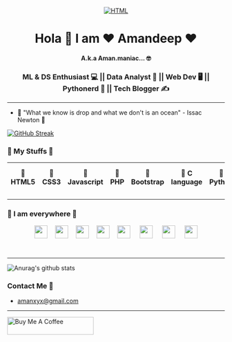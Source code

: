 <p align="center">
<a  href="" target="_blank"><img src="https://i.ibb.co/Lrgk4wh/Ability-is-limitless-1.png" alt="HTML" style="height: auto !important;width: auto !important;" ></a>
</p>

<h1 align="center"> Hola 🙏 I am ❤️ Amandeep ❤️ </h1>
<h4 align="center">A.k.a Aman.maniac... 🤓 </h4>
<h3 align="center"> ML & DS Enthusiast 💻 || Data Analyst 📝 || Web Dev 🖥️ || Pythonerd 🐍 || Tech Blogger ✍️ </h3>

<hr>

- 💬 "What we know is drop and what we don't is an ocean" - Issac Newton 💬 


[![GitHub Streak](https://github-readme-streak-stats.herokuapp.com/?user=amandp13&theme=dark)](https://github.com/DenverCoder1/github-readme-streak-stats)


### 🚩 My Stuffs 🚩

| 🤞 HTML5 | 🤞 CSS3 | 🤞 Javascript | 🤞 PHP | 🤞 Bootstrap | 🤞 C language | 🤞 Python | 🤞 Flutter | 🤞 Open source | 🤞 MYSql | 🤞 Poetry |
| :---------: | :---------: | :---------: | :---------: | :---------: | :---------: | :---------: | :---------: | :---------: | :---------: | :---------: |

<hr>

### 🌟 I am everywhere 🌟

<p align="center">
<a href="https://twitter.com/amanmaniac" target="blank"><img align="center" src="https://cdn.jsdelivr.net/npm/simple-icons@3.0.1/icons/twitter.svg" height="30" width="30" /></a>&emsp;
<a href="https://www.linkedin.com/in/aman-deep-5b614a190/" target="blank"><img align="center" src="https://cdn.jsdelivr.net/npm/simple-icons@3.0.1/icons/linkedin.svg"  height="30" width="30" /></a>&emsp;
<a href="mailto: amanxyx@gmail.com" target="blank"><img align="center" src="https://cdn.jsdelivr.net/npm/simple-icons@3.0.1/icons/gmail.svg"  height="30" width="30" /></a>&emsp;
<a href="https://instagram.com/aman.maniac" target="blank"><img align="center" src="https://cdn.jsdelivr.net/npm/simple-icons@3.0.1/icons/instagram.svg" height="30" width="30" /></a>&emsp;
<a href="https://medium.com/@amanxyx" target="blank"><img align="center" src="https://cdn.jsdelivr.net/npm/simple-icons@3.0.1/icons/medium.svg" height="30" width="30" /></a>
&emsp;
<a href="https://github.com/amandp13" target="blank"><img align="center" src="https://cdn.jsdelivr.net/npm/simple-icons@3.0.1/icons/git.svg" height="30" width="30" /></a>
 &emsp;
<a href="https://m.facebook.com/amandp13" target="blank"><img align="center" src="https://cdn.jsdelivr.net/npm/simple-icons@3.0.1/icons/facebook.svg" height="30" width="30" /></a>
&emsp;
 <a href="https://stackoverflow.com/users/12756414/amandeep" target="blank"><img align="center" src="https://cdn.jsdelivr.net/npm/simple-icons@3.0.1/icons/stackoverflow.svg" height="30" width="30" /></a>
</p>
<br>

<hr>

![Anurag's github stats](https://github-readme-stats.vercel.app/api?username=amandp13&show_icons=true&theme=radical)

### Contact Me 📧
- <p><a href="mailto:someone@example.com">amanxyx@gmail.com</a></p>

<hr>

<a href="https://www.buymeacoffee.com/amandeep" target="_blank"><img src="https://cdn.buymeacoffee.com/buttons/default-orange.png" alt="Buy Me A Coffee" height="41px" width="200px"></a>
